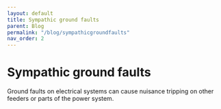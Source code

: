 ```yaml
---
layout: default
title: Sympathic ground faults
parent: Blog
permalink: "/blog/sympathicgroundfaults"
nav_order: 2
---
```


# Sympathic ground faults

Ground faults on electrical systems can cause nuisance tripping on other feeders or parts of the power system. 
